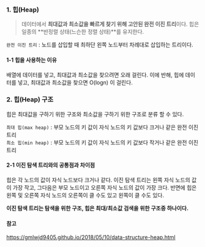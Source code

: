 ###  1. 힙(Heap) 

> 데이터에서 **최대값과 최소값을 빠르게 찾기 위해 고안된 완전 이진 트리**이다. 힙은 일종의 **반정렬 상태(느슨한 정렬 상태)**를 유지한다.

`완전 이진 트리` : 노드를 삽입할 때 최하단 왼쪽 노드부터 차례대로 삽입하는 트리이다.

#### 1-1 힙을 사용하는 이유

배열에 데이터를 넣고, 최대값과 최소값을 찾으려면 오래 걸린다.
이에 반해, 힙에 데이터를 넣고, 최대값과 최소값을 찾으면 O(logn) 이 걸린다.

### 2. 힙(Heap) 구조

힙은 최대값을 구하기 위한 구조와 최소값을 구하기 위한 구조로 분류 할 수 있다.

`최대 힙(max heap)` : 부모 노드의 키 값이 자식 노드의 키 값보다 크거나 같은 완전 이진 트리 <br>
`최소 힙(min heap)` : 부모 노드의 키 값이 자식 노드의 키 값보다 작거나 같은 완전 이진 트리 <br>

#### 2-1 이진 탐색 트리와의 공통점과 차이점

힙은 각 노드의 값이 자식 노드보다 크거나 같다. 
이진 탐색 트리는 왼쪽 자식 노드의 값이 가장 작고, 그다음은 부모 노드이고 오른쪽 자식 노드의 값이 가장 크다. 반면에 힙은 왼쪽 및 오른쪽 자식 노드의 오른쪽이 클 수도 있고 왼쪽이 클 수도 있다.

**이진 탐색 트리는 탐색을 위한 구조, 힙은 최대/최소값 검색을 위한 구조중 하나이다.**

#### 참고
https://gmlwjd9405.github.io/2018/05/10/data-structure-heap.html